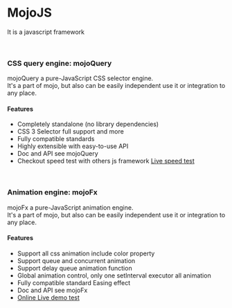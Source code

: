 MojoJS
======

It is a javascript framework


<br>


### CSS query engine: mojoQuery

mojoQuery a pure-JavaScript CSS selector engine. <br>
It's a part of mojo, but also can be easily independent use it or integration to any place.

#### Features

* Completely standalone (no library dependencies)
* CSS 3 Selector full support and more
* Fully compatible standards
* Highly extensible with easy-to-use API
* Doc and API see mojoQuery
* Checkout speed test with others js framework [Live speed test](https://scottcgi.github.io/MojoJS/Test/mojoQuery/speedTest/index.html "speed test")


<br>


### Animation engine: mojoFx

mojoFx a pure-JavaScript animation engine. <br>
It's a part of mojo, but also can be easily independent use it or integration to any place.

#### Features

* Support all css animation include color property
* Support queue and concurrent animation
* Support delay queue animation function
* Global animation control, only one setInterval executor all animation
* Fully compatible standard Easing effect
* Doc and API see mojoFx
* [Online Live demo test](https://scottcgi.github.io/MojoJS/Test/mojoFx/mojoFx-test.html "animation test")
